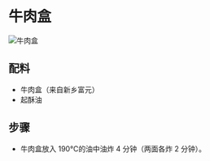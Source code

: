 # 牛肉盒

![牛肉盒](../images/牛肉盒.png)


## 配料
- 牛肉盒（来自新乡富元）
- 起酥油

## 步骤
- 牛肉盒放入 190℃的油中油炸 4 分钟（两面各炸 2 分钟）。

